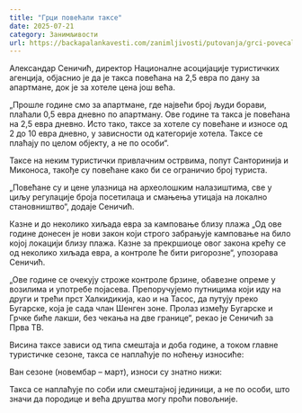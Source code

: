 ```yaml
---
title: "Грци повећали таксе"
date: 2025-07-21
category: Занимљивости
url: https://backapalankavesti.com/zanimljivosti/putovanja/grci-povecali-takse/
---
```


Александар Сеничић, директор Националне асоцијације туристичких агенција, објаснио је да је такса повећана на 2,5 евра по дану за апартмане, док је за хотеле цена још већа.

„Прошле године смо за апартмане, где највећи број људи борави, плаћали 0,5 евра дневно по апартману. Ове године та такса је повећана на 2,5 евра дневно. Исто тако, таксе за хотеле су повећане и износе од 2 до 10 евра дневно, у зависности од категорије хотела. Таксе се плаћају по целом објекту, а не по особи“.

Таксе на неким туристички привлачним острвима, попут Санторинија и Миконоса, такође су повећане како би се ограничио број туриста.

„Повећане су и цене улазница на археолошким налазиштима, све у циљу регулације броја посетилаца и смањења утицаја на локално становништво“, додаје Сеничић.

Казне и до неколико хиљада евра за камповање близу плажа
„Од ове године донесен је нови закон који строго забрањује камповање на било којој локацији близу плажа. Казне за прекршиоце овог закона крећу се од неколико хиљада евра, а контроле ће бити ригорозне“, упозорава Сеничић.

„Ове године се очекују строже контроле брзине, обавезне опреме у возилима и употребе појасева. Препоручујемо путницима који иду на други и трећи прст Халкидикија, као и на Тасос, да путују преко Бугарске, која је сада члан Шенген зоне. Пролаз између Бугарске и Грчке биће лакши, без чекања на две границе“, рекао је Сеничић за Прва ТВ.

Висина таксе зависи од типа смештаја и доба године, а током главне туристичке сезоне, такса се наплаћује по ноћењу износиће:

Ван сезоне (новембар – март), износи су знатно нижи:

Такса се наплаћује по соби или смештајној јединици, а не по особи, што значи да породице и већа друштва могу проћи повољније.
